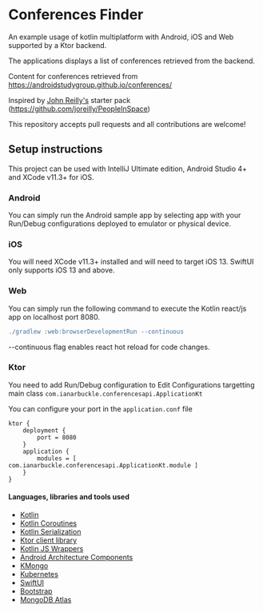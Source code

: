 # Conferences Finder 

An example usage of kotlin multiplatform with Android, iOS and Web supported by a Ktor backend. 

The applications displays a list of conferences retrieved from the backend. 

Content for conferences retrieved from https://androidstudygroup.github.io/conferences/

Inspired by [John Reilly's](https://github.com/joreilly) starter pack (https://github.com/joreilly/PeopleInSpace)

This repository accepts pull requests and all contributions are welcome!

## Setup instructions
This project can be used with IntelliJ Ultimate edition, Android Studio 4+ and XCode v11.3+ for iOS.

### Android
You can simply run the Android sample app by selecting app with your Run/Debug configurations deployed to emulator or physical device.

### iOS
You will need XCode v11.3+ installed and will need to target iOS 13. SwiftUI only supports iOS 13 and above.

### Web
You can simply run the following command to execute the Kotlin react/js app on localhost port 8080.
```gradle
./gradlew :web:browserDevelopmentRun --continuous
```
--continuous flag enables react hot reload for code changes. 

### Ktor
You need to add Run/Debug configuration to Edit Configurations targetting main class ```com.ianarbuckle.conferencesapi.ApplicationKt```

You can configure your port in the ``application.conf`` file 

```
ktor {
    deployment {
        port = 8080
    }
    application {
        modules = [ com.ianarbuckle.conferencesapi.ApplicationKt.module ]
    }
}
```

#### Languages, libraries and tools used
* [Kotlin](https://kotlinlang.org/)
* [Kotlin Coroutines](https://kotlinlang.org/docs/reference/coroutines-overview.html)
* [Kotlin Serialization](https://github.com/Kotlin/kotlinx.serialization)
* [Ktor client library](https://github.com/ktorio/ktor)
* [Kotlin JS Wrappers](https://github.com/JetBrains/kotlin-wrappers)
* [Android Architecture Components](https://developer.android.com/topic/libraries/architecture/index.html)
* [KMongo](https://github.com/Litote/kmongo)
* [Kubernetes](https://kubernetes.io/)
* [SwiftUI](https://developer.apple.com/documentation/swiftui)
* [Bootstrap](https://getbootstrap.com/)
* [MongoDB Atlas](https://www.mongodb.com/cloud/atlas)
